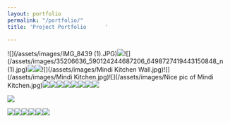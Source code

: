 ```yaml
---
layout: portfolio
permalink: "/portfolio/"
title: 'Project Portfolio      '

---
```

![](/assets/images/IMG_8439 (1).JPG)![](/assets/images/IMG_8441.JPG)![](/assets/images/35206636_590124244687206_6498727419443150848_n (1).jpg)![](/assets/images/35296888_590124228020541_5028627171346743296_n.jpg)![](/assets/images/BUY.png)![](/assets/images/Mindi Kitchen Wall.jpg)![](/assets/images/Mindi Kitchen.jpg)![](/assets/images/Nice pic of Mindi Kitchen.jpg)![](/assets/images/IMG_0521.jpg)![](/assets/images/IMG_0361.jpg)![](/assets/images/IMG_0299.jpg)![](/assets/images/IMG_0209.jpg)![](/assets/images/IMG_0583.jpg)![](/assets/images/IMG_0580.jpg)![](/assets/images/IMG_0551.jpg)![](/assets/images/IMG_0521-1.jpg)

![](/assets/images/IMG_0536.jpg)

![](/assets/images/IMG_9457.JPG)![](/assets/images/IMG_9455.JPG)![](/assets/images/IMG_9454.JPG)![](/assets/images/IMG_9460.JPG)![](/assets/images/4E252E99-AB64-4EC6-948E-F5EB067E31FE.JPG)![](/assets/images/4E5C87F3-1F32-482B-861D-19C78ED3E4FE.JPG)